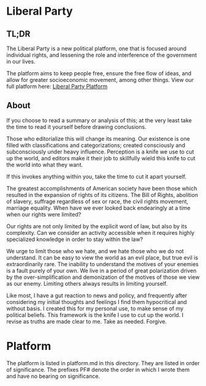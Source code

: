 # Liberal Party

## TL;DR
The Liberal Party is a new political platform, one that is focused around individual rights, and lessening the role and interference of the government in our lives.

The platform aims to keep people free, ensure the free flow of ideas, and allow for greater socioeconomic movement, among other things. View our full platform here: [Liberal Party Platform](https://github.com/daedalus90/us-liberal-party/blob/master/platform.md)

## About
If you choose to read a summary or analysis of this; at the very least take the time to read it yourself before drawing conclusions.

Those who editorialize this will change its meaning. Our existence is one filled with classifications and categorizations; created consciously and subconsciously under heavy influence. Perception is a knife we use to cut up the world, and editors make it their job to skillfully wield this knife to cut the world into what they want. 

If this invokes anything within you, take the time to cut it apart yourself.

The greatest accomplishments of American society have been those which resulted in the expansion of rights of its citizens. The Bill of Rights, abolition of slavery, suffrage regardless of sex or race, the civil rights movement, marriage equality. When have we ever looked back endearingly at a time when our rights were limited?

Our rights are not only limited by the explicit word of law, but also by its complexity. Can we consider an activity accessible when it requires highly specialized knowledge in order to stay within the law?
	
We urge to limit those who we hate, and we hate those who we do not understand. It can be easy to view the world as an evil place, but true evil is extraordinarily rare. The inability to understand the motives of your enemies is a fault purely of your own. We live in a period of great polarization driven by the over-simplification and demonization of the motives of those we view as our enemy. Limiting others always results in limiting yourself.

Like most, I have a gut reaction to news and policy, and frequently after considering my initial thoughts and feelings I find them hypocritical and without basis. I created this for my personal use, to make sense of my political beliefs. This framework is the knife I use to cut up the world. I revise as truths are made clear to me. Take as needed. Forgive.

# Platform
The platform is listed in platform.md in this directory. They are listed in order of significance. The prefixes PF# denote the order in which I wrote them and have no bearing on significance.
